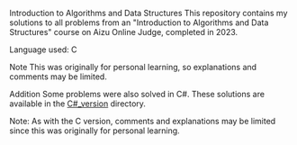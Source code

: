 Introduction to Algorithms and Data Structures
This repository contains my solutions to all problems from an "Introduction to Algorithms and Data Structures" course on Aizu Online Judge, completed in 2023.

Language used: C

Note
This was originally for personal learning, so explanations and comments may be limited.

Addition
Some problems were also solved in C#.
These solutions are available in the [C#_version](https://github.com/m5281021/Algorithm-and-Data-Structure-1-by-C-Sharp.git) directory.

Note: As with the C version, comments and explanations may be limited since this was originally for personal learning.
